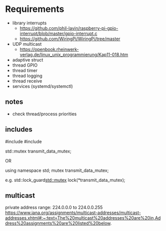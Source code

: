 # Requirements

- library interrupts
    - https://github.com/phil-lavin/raspberry-pi-gpio-interrupt/blob/master/gpio-interrupt.c
    - https://github.com/WiringPi/WiringPi/tree/master
- UDP multicast
    - https://openbook.rheinwerk-verlag.de/linux_unix_programmierung/Kap11-018.htm
- adaptive struct
- thread GPIO
- thread timer
- thread logging
- thread receive
- services (systemd/systemctl)

## notes
- check thread/process priorities

## includes
#include <thread>
#include <mutex>

std::mutex transmit_data_mutex;

OR

using namespace std;
mutex transmit_data_mutex;

e.g.
std::lock_guard<std::mutex> lock(*transmit_data_mutex);

## multicast
private address range: 224.0.0.0 to 224.0.0.255
https://www.iana.org/assignments/multicast-addresses/multicast-addresses.xhtml#:~:text=The%20multicast%20addresses%20are%20in,Address%20assignments%20are%20listed%20below.
